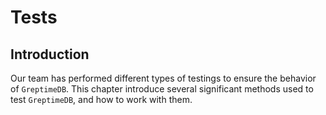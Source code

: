 # Tests

## Introduction
Our team has performed different types of testings to ensure the behavior of `GreptimeDB`. This chapter introduce several significant methods used to test `GreptimeDB`, and how to work with them.
